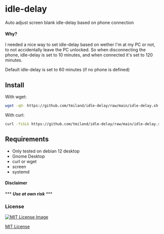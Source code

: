 # idle-delay
 Auto adjust screen blank idle-delay based on phone connection

#### Why?

I needed a nice way to set idle-delay based on wether I'm at my PC or not,
to not accidentally leave the PC unlocked. So when disconnecting the phone,
idle-delay is set to 10 minutes, and when connected it's set to 120 minutes.

Default idle-delay is set to 60 minutes (if no phone is defined)

## Install

With wget:
```bash
wget -qO- https://github.com/tmiland/idle-delay/raw/main/idle-delay.sh | bash -s -- -i
```
With curl:
```bash
curl -fsSLk https://github.com/tmiland/idle-delay/raw/main/idle-delay.sh | bash -s -- -i
```

## Requirements

- Only tested on debian 12 desktop
- Gnome Desktop
- curl or wget
- screen
- systemd

#### Disclaimer 

*** ***Use at own risk*** ***

### License

[![MIT License Image](https://upload.wikimedia.org/wikipedia/commons/thumb/0/0c/MIT_logo.svg/220px-MIT_logo.svg.png)](https://github.com/tmiland/idle-delay/blob/master/LICENSE)

[MIT License](https://github.com/tmiland/idle-delay/blob/master/LICENSE)